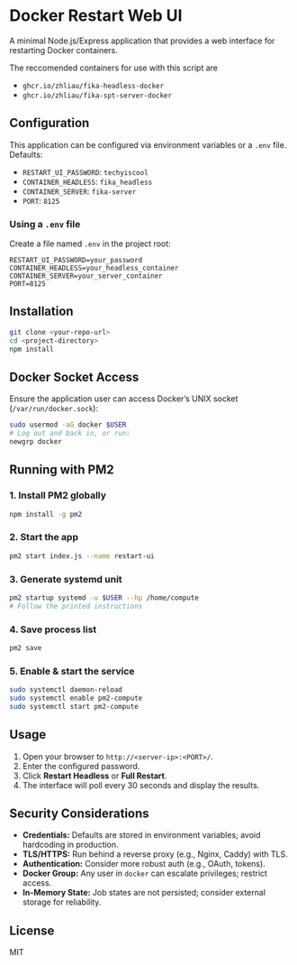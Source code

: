 # Docker Restart Web UI

A minimal Node.js/Express application that provides a web interface for restarting Docker containers.

The reccomended containers for use with this script are
- `ghcr.io/zhliau/fika-headless-docker`
- `ghcr.io/zhliau/fika-spt-server-docker`

## Configuration

This application can be configured via environment variables or a `.env` file. Defaults:

- `RESTART_UI_PASSWORD`: `techyiscool`
- `CONTAINER_HEADLESS`: `fika_headless`
- `CONTAINER_SERVER`: `fika-server`
- `PORT`: `8125`

### Using a `.env` file

Create a file named `.env` in the project root:

```dotenv
RESTART_UI_PASSWORD=your_password
CONTAINER_HEADLESS=your_headless_container
CONTAINER_SERVER=your_server_container
PORT=8125
```

## Installation

```bash
git clone <your-repo-url>
cd <project-directory>
npm install
```

## Docker Socket Access

Ensure the application user can access Docker’s UNIX socket (`/var/run/docker.sock`):

```bash
sudo usermod -aG docker $USER
# Log out and back in, or run:
newgrp docker
```

## Running with PM2

### 1. Install PM2 globally

```bash
npm install -g pm2
```

### 2. Start the app

```bash
pm2 start index.js --name restart-ui
```

### 3. Generate systemd unit

```bash
pm2 startup systemd -u $USER --hp /home/compute
# Follow the printed instructions
```

### 4. Save process list

```bash
pm2 save
```

### 5. Enable & start the service

```bash
sudo systemctl daemon-reload
sudo systemctl enable pm2-compute
sudo systemctl start pm2-compute
```

## Usage

1. Open your browser to `http://<server-ip>:<PORT>/`.
2. Enter the configured password.
3. Click **Restart Headless** or **Full Restart**.
4. The interface will poll every 30 seconds and display the results.

## Security Considerations

- **Credentials:** Defaults are stored in environment variables; avoid hardcoding in production.
- **TLS/HTTPS:** Run behind a reverse proxy (e.g., Nginx, Caddy) with TLS.
- **Authentication:** Consider more robust auth (e.g., OAuth, tokens).
- **Docker Group:** Any user in `docker` can escalate privileges; restrict access.
- **In-Memory State:** Job states are not persisted; consider external storage for reliability.

## License

MIT
